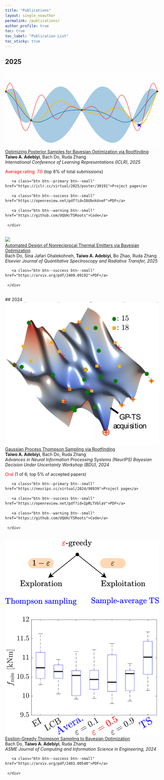 ```yaml
--- 
title: "Publications" 
layout: single_noauthor 
permalink: /publications/ 
author_profile: true 
toc: true 
toc_label: "Publication List" 
toc_sticky: true 
---
```


## 2025

 <div class="publication">          
   <link rel="stylesheet" href="/assets/css/my.css">         
   <div class="img"><a href="https://openreview.net/forum?id=I6UbnkUveF&referrer=%5Bthe%20profile%20of%20Taiwo%20Adebiyi%5D(%2Fprofile%3Fid%3D~Taiwo_Adebiyi1)"><img class="img_responsive" src="/images/pub/bo_iterations.gif"></a></div>         
   <div class="text">         
     <div class="title"><a id="tsroots" href="https://iclr.cc/virtual/2025/poster/30191">Optimizing Posterior Samples for Bayesian Optimization via Rootfinding</a></div>         
     <div class="authors"><strong>Taiwo A. Adebiyi</strong>, Bach Do, Ruda Zhang         
     </div>         
     <div>         
       <em>International Conference of Learning Representations (ICLR), 2025</em> 
 <br> 

 <font color="red">Average rating: 7.0</font> (top 8% of total submissions) 
 <br>

       <a class="btn btn--primary btn--small" href="https://iclr.cc/virtual/2025/poster/30191">Project page</a>

       <a class="btn btn--success btn--small" href="https://openreview.net/pdf?id=I6UbnkUveF">PDF</a>         
          
       <a class="btn btn--warning btn--small" href="https://github.com/UQUH/TSRoots">Code</a>         
         
     </div>         
   </div>         
 </div> 
 <br>

 <div class="publication">          
   <link rel="stylesheet" href="/assets/css/my.css">         
   <div class="img"><a href="https://www-sciencedirect-com.ezproxy.lib.uh.edu/science/article/pii/S0022407324003674"><img class="img_responsive" src="/images/pub/thermal-emitters.png"></a></div>         
   <div class="text">         
     <div class="title"><a id="gpts" href="https://www-sciencedirect-com.ezproxy.lib.uh.edu/science/article/pii/S0022407324003674">Automated Design of Nonreciprocal Thermal Emitters via Bayesian Optimization</a></div>         
     <div class="authors">Bach Do, Sina Jafari Ghalekohneh, <strong>Taiwo A. Adebiyi</strong>, Bo Zhao, Ruda Zhang         
     </div>         
     <div>         
       <em>Elsevier Journal of Quantitative Spectroscopy and Radiative Transfer, 2025</em> 
 <br> 

       <a class="btn btn--success btn--small" href="https://arxiv.org/pdf/2409.09192">PDF</a>             
         
     </div>         
   </div>         
 </div> 
 <br>
## 2024

<div class="publication">          
   <link rel="stylesheet" href="/assets/css/my.css">         
   <div class="img"><a href="https://openreview.net/forum?id=IpRLTVblaV"><img class="img_responsive" src="/images/pub/gp-ts-web.png"></a></div>         
   <div class="text">         
     <div class="title"><a id="gpts" href="https://neurips.cc/virtual/2024/98939">Gaussian Process Thompson Sampling via Rootfinding</a></div>         
     <div class="authors"><strong>Taiwo A. Adebiyi</strong>, Bach Do, Ruda Zhang         
     </div>         
     <div>         
       <em>Advances in Neural Information Processing Systems (NeurIPS) Bayesian Decision Under Uncertainty Workshop (BDU), 2024</em> 
 <br> 

 <font color="red">Oral</font> (1 of 6; top 5% of accepted papers) 
 <br>

       <a class="btn btn--primary btn--small" href="https://neurips.cc/virtual/2024/98939">Project page</a>

       <a class="btn btn--success btn--small" href="https://openreview.net/pdf?id=IpRLTVblaV">PDF</a>         
          
       <a class="btn btn--warning btn--small" href="https://github.com/UQUH/TSRoots">Code</a>         
         
     </div>         
   </div>         
 </div> 
 <br>

<div class="publication">          
   <link rel="stylesheet" href="/assets/css/my.css">         
   <div class="img"><a href="https://asmedigitalcollection.asme.org/computingengineering/article/24/12/121006/1207209/Epsilon-Greedy-Thompson-Sampling-to-Bayesian?searchresult=1"><img class="img_responsive" src="/images/pub/epsilon-greedy-web.png"></a></div>         
   <div class="text">         
     <div class="title"><a id="gpts" href="https://asmedigitalcollection.asme.org/computingengineering/article/24/12/121006/1207209/Epsilon-Greedy-Thompson-Sampling-to-Bayesian?searchresult=1">Epsilon-Greedy Thompson Sampling to Bayesian Optimization</a></div>         
     <div class="authors">Bach Do, <strong>Taiwo A. Adebiyi</strong>, Ruda Zhang         
     </div>         
     <div>         
       <em>ASME Journal of Computing and Information Science in Engineering, 2024</em> 
 <br> 

       <a class="btn btn--success btn--small" href="https://arxiv.org/pdf/2403.00540">PDF</a>             
         
     </div>         
   </div>         
 </div> 
 <br>
